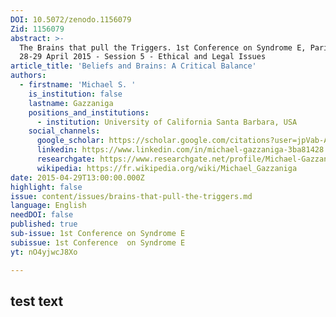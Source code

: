 ```yaml
---
DOI: 10.5072/zenodo.1156079
Zid: 1156079
abstract: >-
  The Brains that pull the Triggers. 1st Conference on Syndrome E, Paris IAS,
  28-29 April 2015 - Session 5 - Ethical and Legal Issues
article_title: 'Beliefs and Brains: A Critical Balance'
authors:
  - firstname: 'Michael S. '
    is_institution: false
    lastname: Gazzaniga
    positions_and_institutions:
      - institution: University of California Santa Barbara, USA
    social_channels:
      google_scholar: https://scholar.google.com/citations?user=jpVab-AAAAAJ&hl=fr
      linkedin: https://www.linkedin.com/in/michael-gazzaniga-3ba81428
      researchgate: https://www.researchgate.net/profile/Michael-Gazzaniga-5
      wikipedia: https://fr.wikipedia.org/wiki/Michael_Gazzaniga
date: 2015-04-29T13:00:00.000Z
highlight: false
issue: content/issues/brains-that-pull-the-triggers.md
language: English
needDOI: false
published: true
sub-issue: 1st Conference on Syndrome E
subissue: 1st Conference  on Syndrome E
yt: nO4yjwcJ8Xo

---
```


## test text 

<Youtube yt="nO4yjwcJ8Xo" caption="Beliefs and Brains: A Critical Balance"></Youtube>